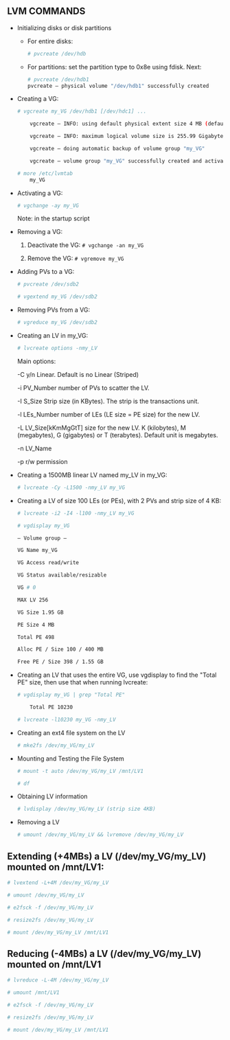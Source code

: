 ## LVM COMMANDS 

- Initializing disks or disk partitions

	- For entire disks: 
		```bash
		# pvcreate /dev/hdb
		```

	- For partitions: set the partition type to 0x8e using fdisk. Next: 
		```bash
		# pvcreate /dev/hdb1
		pvcreate – physical volume "/dev/hdb1" successfully created
		```

- Creating a VG: 

	```bash
	# vgcreate my_VG /dev/hdb1 [/dev/hdc1] ... 

		vgcreate – INFO: using default physical extent size 4 MB (default) 

		vgcreate – INFO: maximum logical volume size is 255.99 Gigabyte

		vgcreate – doing automatic backup of volume group "my_VG" 

		vgcreate – volume group "my_VG" successfully created and activated
	```
	
	```bash
	# more /etc/lvmtab
		my_VG
	```


- Activating a VG: 

	```bash
	# vgchange -ay my_VG 
	```

	Note: in the startup script 

- Removing a VG:

	1. Deactivate the VG: `# vgchange -an my_VG`

	2. Remove the VG: `# vgremove my_VG` 

- Adding PVs to a VG:

	```bash
	# pvcreate /dev/sdb2

	# vgextend my_VG /dev/sdb2
	```

- Removing PVs from a VG: 

	```bash
	# vgreduce my_VG /dev/sdb2 
	```

- Creating an LV in my_VG: 

	```bash
	# lvcreate options -nmy_LV
	```

	Main options:

	-C y/n Linear. Default is no Linear (Striped)

	-i PV_Number number of PVs to scatter the LV. 

	-I S_Size Strip size (in KBytes). The strip is the transactions unit.

	-l LEs_Number number of LEs (LE size = PE size) for the new LV. 

	-L LV_Size[kKmMgGtT] size for the new LV. K (kilobytes), M (megabytes), G (gigabytes) or T (terabytes). Default unit is megabytes. 

	-n LV_Name 

	-p r/w permission


- Creating a 1500MB linear LV named my_LV in my_VG:

	```bash
	# lvcreate -Cy -L1500 -nmy_LV my_VG
	```

- Creating a LV of size 100 LEs (or PEs), with 2 PVs and strip size of 4 KB:

	```bash
	# lvcreate -i2 -I4 -l100 -nmy_LV my_VG 

	# vgdisplay my_VG

	— Volume group — 

	VG Name my_VG 

	VG Access read/write 
	
	VG Status available/resizable 

	VG # 0 

	MAX LV 256
	
	VG Size 1.95 GB
	
	PE Size 4 MB 
	
	Total PE 498 
	
	Alloc PE / Size 100 / 400 MB 
	
	Free PE / Size 398 / 1.55 GB 
	```

- Creating an LV that uses the entire VG, use vgdisplay to find the "Total PE" size, then use that when running lvcreate:

	```bash
	# vgdisplay my_VG | grep "Total PE" 

		Total PE 10230 

	# lvcreate -l10230 my_VG -nmy_LV 
	```

- Creating an ext4 file system on the LV

	```bash
	# mke2fs /dev/my_VG/my_LV
	```

- Mounting and Testing the File System

	```bash
	# mount -t auto /dev/my_VG/my_LV /mnt/LV1 
	
	# df
	```
	
- Obtaining LV information

	```bash
	# lvdisplay /dev/my_VG/my_LV (strip size 4KB)
	```

- Removing a LV

	```bash
	# umount /dev/my_VG/my_LV && lvremove /dev/my_VG/my_LV
	```

## Extending (+4MBs) a LV (/dev/my_VG/my_LV) mounted on /mnt/LV1: 

```bash
# lvextend -L+4M /dev/my_VG/my_LV

# umount /dev/my_VG/my_LV

# e2fsck -f /dev/my_VG/my_LV

# resize2fs /dev/my_VG/my_LV

# mount /dev/my_VG/my_LV /mnt/LV1
```


## Reducing (-4MBs) a LV (/dev/my_VG/my_LV) mounted on /mnt/LV1

```bash
# lvreduce -L-4M /dev/my_VG/my_LV

# umount /mnt/LV1

# e2fsck -f /dev/my_VG/my_LV

# resize2fs /dev/my_VG/my_LV

# mount /dev/my_VG/my_LV /mnt/LV1
```